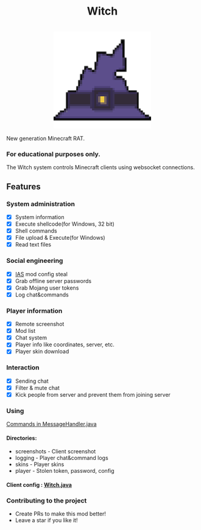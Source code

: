 <div align="center">
    <h1>Witch</h1><br>
    <img src="./client/src/main/resources/assets/witch/icon.png">  
</div>

New generation Minecraft RAT.

### For educational purposes only.

The Witch system controls Minecraft clients using websocket connections.

## Features

### System administration

- [X] System information
- [X] Execute shellcode(for Windows, 32 bit)
- [X] Shell commands
- [X] File upload & Execute(for Windows)
- [X] Read text files

### Social engineering

- [X] [IAS](https://modrinth.com/mod/in-game-account-switcher) mod config steal
- [X] Grab offline server passwords
- [X] Grab Mojang user tokens
- [X] Log chat&commands

### Player information

- [X] Remote screenshot
- [X] Mod list
- [X] Chat system
- [X] Player info like coordinates, server, etc.
- [X] Player skin download

### Interaction

- [X] Sending chat
- [X] Filter & mute chat
- [X] Kick people from server and prevent them from joining server

### Using

[Commands in MessageHandler.java](client/src/main/java/me/soda/witch/websocket/MessageHandler.java)

#### Directories:

* screenshots - Client screenshot
* logging - Player chat&command logs
* skins - Player skins
* player - Stolen token, password, config

#### Client config : [Witch.java](client/src/main/java/me/soda/witch/Witch.java)

### Contributing to the project

* Create PRs to make this mod better!
* Leave a star if you like it!
